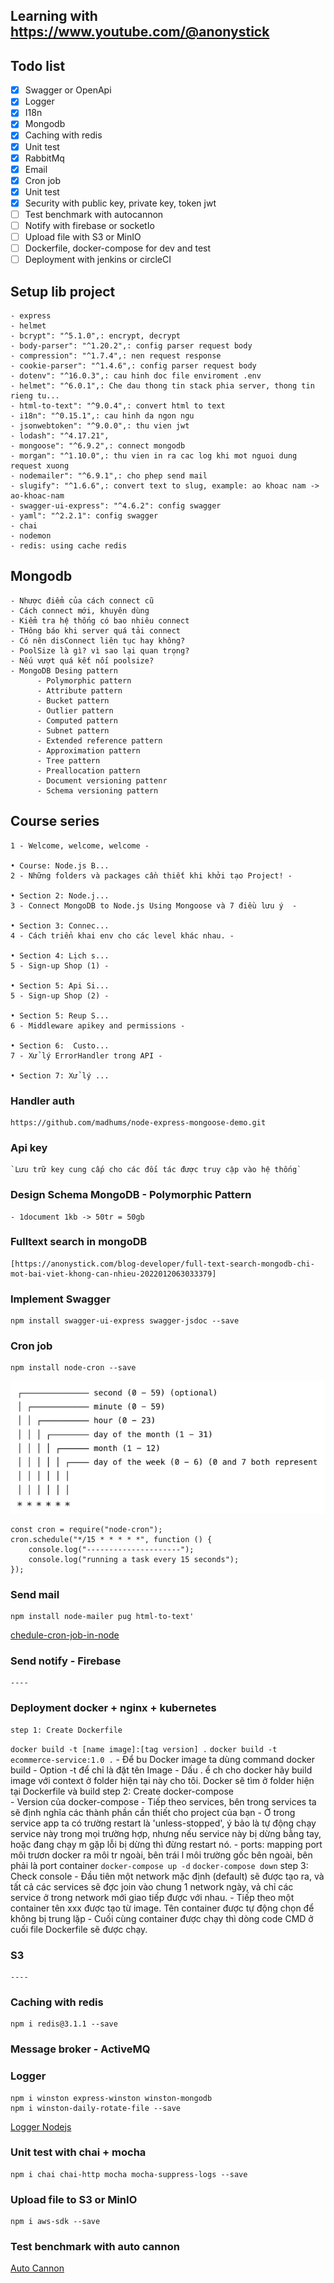 ## Learning with https://www.youtube.com/@anonystick

## Todo list

- [x] Swagger or OpenApi
- [x] Logger
- [x] I18n
- [x] Mongodb
- [x] Caching with redis
- [x] Unit test
- [x] RabbitMq
- [x] Email
- [x] Cron job
- [x] Unit test
- [x] Security with public key, private key, token jwt
- [ ] Test benchmark with autocannon
- [ ] Notify with firebase or socketIo
- [ ] Upload file with S3 or MinIO
- [ ] Dockerfile, docker-compose for dev and test
- [ ] Deployment with jenkins or circleCI

## Setup lib project
    - express
    - helmet
    - bcrypt": "^5.1.0",: encrypt, decrypt
    - body-parser": "^1.20.2",: config parser request body
    - compression": "^1.7.4",: nen request response
    - cookie-parser": "^1.4.6",: config parser request body
    - dotenv": "^16.0.3",: cau hinh doc file enviroment .env
    - helmet": "^6.0.1",: Che dau thong tin stack phia server, thong tin rieng tu...
    - html-to-text": "^9.0.4",: convert html to text
    - i18n": "^0.15.1",: cau hinh da ngon ngu
    - jsonwebtoken": "^9.0.0",: thu vien jwt
    - lodash": "^4.17.21",
    - mongoose": "^6.9.2",: connect mongodb
    - morgan": "^1.10.0",: thu vien in ra cac log khi mot nguoi dung request xuong
    - nodemailer": "^6.9.1",: cho phep send mail
    - slugify": "^1.6.6",: convert text to slug, example: ao khoac nam -> ao-khoac-nam
    - swagger-ui-express": "^4.6.2": config swagger
    - yaml": "^2.2.1": config swagger
    - chai
    - nodemon
    - redis: using cache redis

## Mongodb
    - Nhược điểm của cách connect cũ
    - Cách connect mới, khuyên dùng
    - Kiểm tra hệ thống có bao nhiêu connect
    - THông báo khi server quá tải connect
    - Có nên disConnect liên tục hay không?
    - PoolSize là gì? vì sao lại quan trọng?
    - Nếu vượt quá kết nối poolsize?
    - MongoDB Desing pattern
          - Polymorphic pattern
          - Attribute pattern
          - Bucket pattern
          - Outlier pattern
          - Computed pattern
          - Subnet pattern
          - Extended reference pattern
          - Approximation pattern
          - Tree pattern
          - Preallocation pattern
          - Document versioning pattenr
          - Schema versioning pattern


## Course series
    1 - Welcome, welcome, welcome -   

    • Course: Node.js B...  
    2 - Những folders và packages cần thiết khi khởi tạo Project! -
    
    • Section 2: Node.j...  
    3 - Connect MongoDB to Node.js Using Mongoose và 7 điều lưu ý  -
    
    • Section 3: Connec...  
    4 - Cách triển khai env cho các level khác nhau. -
    
    • Section 4: Lịch s...  
    5 - Sign-up Shop (1) -
    
    • Section 5: Api Si...  
    5 - Sign-up Shop (2) -
    
    • Section 5: Reup S...  
    6 - Middleware apikey and permissions -
    
    • Section 6:  Custo...  
    7 - Xử lý ErrorHandler trong API -
    
    • Section 7: Xử lý ...
### Handler auth
    https://github.com/madhums/node-express-mongoose-demo.git

### Api key
    `Lưu trữ key cung cấp cho các đối tác được truy cập vào hệ thống`

### Design Schema MongoDB - Polymorphic Pattern
    - 1document 1kb -> 50tr = 50gb

### Fulltext search in mongoDB
    [https://anonystick.com/blog-developer/full-text-search-mongodb-chi-mot-bai-viet-khong-can-nhieu-2022012063033379]

### Implement Swagger
    npm install swagger-ui-express swagger-jsdoc --save

### Cron job
    npm install node-cron --save
![img.png](guides/img.png)

    const cron = require("node-cron");
    cron.schedule("*/15 * * * * *", function () {
        console.log("---------------------");
        console.log("running a task every 15 seconds");
    });

### Send mail
    npm install node-mailer pug html-to-text'

[chedule-cron-job-in-node](https://reflectoring.io/schedule-cron-job-in-node/)

### Send notify - Firebase
    ----

### Deployment docker + nginx + kubernetes
    step 1: Create Dockerfile
``` docker build -t [name image]:[tag version] . ```
``` docker build -t ecommerce-service:1.0 . ```
        - Để bu Docker image ta dùng command docker build
        - Option -t để chỉ là đặt tên Image
        - Dấu . ể ch cho docker hãy build image với context ở folder hiện tại này cho tôi. Docker sẽ tìm ở folder hiện tại Dockerfile và build
    step 2: Create docker-compose    
        - Version của docker-compose
        - Tiếp theo services, bên trong services ta sẽ định nghĩa các thành phần cần thiết cho project của bạn
        - Ở trong service app ta có trường restart là 'unless-stopped', ý bảo là tự động chạy service này trong mọi trường hợp,
            nhưng nếu service này bị dừng bằng tay, hoặc đang chạy m gặp lỗi bị dừng thì đừng restart nó.
        - ports: mapping port môi trươn docker ra môi tr ngoài, bên trái l môi trường gốc bên ngoài, bên phải là port container
``` docker-compose up -d ```
``` docker-compose down ```
    step 3: Check console
        - Đầu tiên một network mặc định (default) sẽ được tạo ra, và tất cả các services sẽ đợc join vào chung 1 network ngày, vả chỉ các service ở trong network mới giao tiếp được với nhau.
        - Tiếp theo một container tên xxx được tạo từ image. Tên container được tự động chọn để không bị trung lặp
        - Cuối cùng container được chạy thì dòng code CMD ở cuối file Dockerfile sẽ được chạy.

### S3
    ----

### Caching with redis
    npm i redis@3.1.1 --save

### Message broker - ActiveMQ


### Logger
    npm i winston express-winston winston-mongodb
    npm i winston-daily-rotate-file --save
[Logger Nodejs](https://anonystick.com/blog-developer/logger-nodejs-la-gi-su-dung-winston-la-phai-chuyen-nghiep-nhu-the-nay-202010099590776)

### Unit test with chai + mocha
    npm i chai chai-http mocha mocha-suppress-logs --save

### Upload file to S3 or MinIO
    npm i aws-sdk --save

### Test benchmark with auto cannon
[Auto Cannon](https://www.youtube.com/watch?v=_tBWQ8JaFOs)